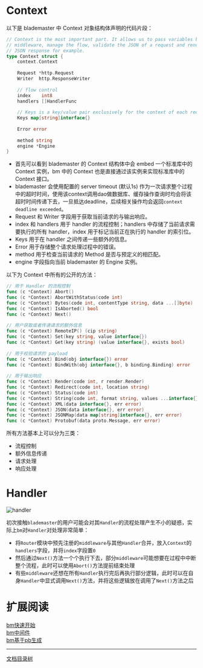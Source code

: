 # Context

以下是 blademaster 中 Context 对象结构体声明的代码片段：
```go
// Context is the most important part. It allows us to pass variables between
// middleware, manage the flow, validate the JSON of a request and render a
// JSON response for example.
type Context struct {
    context.Context
 
    Request *http.Request
    Writer  http.ResponseWriter
 
    // flow control
    index    int8
    handlers []HandlerFunc
 
    // Keys is a key/value pair exclusively for the context of each request.
    Keys map[string]interface{}
 
    Error error
 
    method string
    engine *Engine
}
```

* 首先可以看到 blademaster 的 Context 结构体中会 embed 一个标准库中的 Context 实例，bm 中的 Context 也是直接通过该实例来实现标准库中的 Context 接口。
* blademaster 会使用配置的 server timeout (默认1s) 作为一次请求整个过程中的超时时间，使用该context调用dao做数据库、缓存操作查询时均会将该超时时间传递下去，一旦抵达deadline，后续相关操作均会返回`context deadline exceeded`。
* Request 和 Writer 字段用于获取当前请求的与输出响应。
* index 和 handlers 用于 handler 的流程控制；handlers 中存储了当前请求需要执行的所有 handler，index 用于标记当前正在执行的 handler 的索引位。
* Keys 用于在 handler 之间传递一些额外的信息。
* Error 用于存储整个请求处理过程中的错误。
* method 用于检查当前请求的 Method 是否与预定义的相匹配。
* engine 字段指向当前 blademaster 的 Engine 实例。

以下为 Context 中所有的公开的方法：
```go
// 用于 Handler 的流程控制
func (c *Context) Abort()
func (c *Context) AbortWithStatus(code int)
func (c *Context) Bytes(code int, contentType string, data ...[]byte)
func (c *Context) IsAborted() bool
func (c *Context) Next()
 
// 用户获取或者传递请求的额外信息
func (c *Context) RemoteIP() (cip string)
func (c *Context) Set(key string, value interface{})
func (c *Context) Get(key string) (value interface{}, exists bool)
  
// 用于校验请求的 payload
func (c *Context) Bind(obj interface{}) error
func (c *Context) BindWith(obj interface{}, b binding.Binding) error
  
// 用于输出响应
func (c *Context) Render(code int, r render.Render)
func (c *Context) Redirect(code int, location string)
func (c *Context) Status(code int)
func (c *Context) String(code int, format string, values ...interface{})
func (c *Context) XML(data interface{}, err error)
func (c *Context) JSON(data interface{}, err error)
func (c *Context) JSONMap(data map[string]interface{}, err error)
func (c *Context) Protobuf(data proto.Message, err error)
```

所有方法基本上可以分为三类：

* 流程控制
* 额外信息传递
* 请求处理
* 响应处理

# Handler

![handler](/doc/img/bm-handlers.png)

初次接触`blademaster`的用户可能会对其`Handler`的流程处理产生不小的疑惑，实际上`bm`对`Handler`对处理非常简单：

* 将`Router`模块中预先注册的`middleware`与其他`Handler`合并，放入`Context`的`handlers`字段，并将`index`字段置`0`
* 然后通过`Next()`方法一个个执行下去，部分`middleware`可能想要在过程中中断整个流程，此时可以使用`Abort()`方法提前结束处理
* 有些`middleware`还想在所有`Handler`执行完后再执行部分逻辑，此时可以在自身`Handler`中显式调用`Next()`方法，并将这些逻辑放在调用了`Next()`方法之后

# 扩展阅读

[bm快速开始](blademaster-quickstart.md)  
[bm中间件](blademaster-mid.md)  
[bm基于pb生成](blademaster-pb.md)  

-------------

[文档目录树](summary.md)
